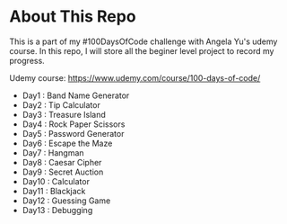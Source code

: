 # About This Repo

This is a part of my #100DaysOfCode challenge with Angela Yu's udemy course.
In this repo, I will store all the beginer level project to record my progress.

Udemy course: https://www.udemy.com/course/100-days-of-code/

- Day1 : Band Name Generator
- Day2 : Tip Calculator
- Day3 : Treasure Island
- Day4 : Rock Paper Scissors
- Day5 : Password Generator
- Day6 : Escape the Maze
- Day7 : Hangman
- Day8 : Caesar Cipher
- Day9 : Secret Auction
- Day10 : Calculator
- Day11 : Blackjack
- Day12 : Guessing Game
- Day13 : Debugging
